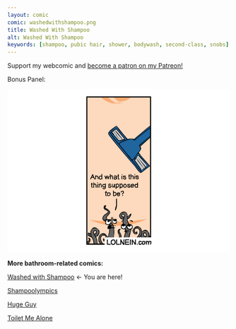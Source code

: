 ```yaml
---
layout: comic
comic: washedwithshampoo.png
title: Washed With Shampoo
alt: Washed With Shampoo
keywords: [shampoo, pubic hair, shower, bodywash, second-class, snobs]
---
```


Support my webcomic and [become a patron on my Patreon!](https://www.patreon.com/lolnein)

Bonus Panel:

![Washed With Shampoo Bonus Panel](/images/washedwithshampoo_bonus.png)


__More bathroom-related comics:__

[Washed with Shampoo](https://lolnein.com/2017/11/03/washedwithshampoo/) <- You are here!

[Shampoolympics](https://lolnein.com/2018/04/19/shampoolympics/)

[Huge Guy](https://lolnein.com/2019/09/16/hugeguy/)

[Toilet Me Alone](http://lolnein.com/2020/02/22/toiletmealone/)